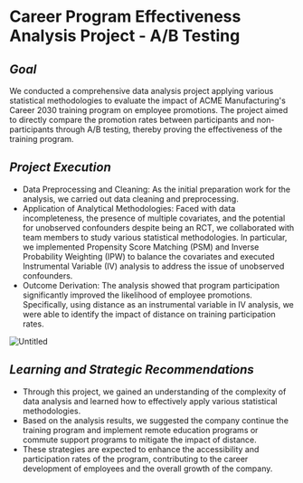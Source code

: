 # Career Program Effectiveness Analysis Project - A/B Testing

## *Goal*

We conducted a comprehensive data analysis project applying various statistical methodologies to evaluate the impact of ACME Manufacturing's Career 2030 training program on employee promotions. The project aimed to directly compare the promotion rates between participants and non-participants through A/B testing, thereby proving the effectiveness of the training program.

## *Project Execution*

- Data Preprocessing and Cleaning: As the initial preparation work for the analysis, we carried out data cleaning and preprocessing.
- Application of Analytical Methodologies: Faced with data incompleteness, the presence of multiple covariates, and the potential for unobserved confounders despite being an RCT, we collaborated with team members to study various statistical methodologies. In particular, we implemented Propensity Score Matching (PSM) and Inverse Probability Weighting (IPW) to balance the covariates and executed Instrumental Variable (IV) analysis to address the issue of unobserved confounders.
- Outcome Derivation: The analysis showed that program participation significantly improved the likelihood of employee promotions. Specifically, using distance as an instrumental variable in IV analysis, we were able to identify the impact of distance on training participation rates.

![Untitled](https://github.com/haydenlee914/Fraud-Detection-Competition/assets/140643142/0ffc6b86-e94c-41da-b88e-0dc39c6d32e7)

## *Learning and Strategic Recommendations*

- Through this project, we gained an understanding of the complexity of data analysis and learned how to effectively apply various statistical methodologies.
- Based on the analysis results, we suggested the company continue the training program and implement remote education programs or commute support programs to mitigate the impact of distance.
- These strategies are expected to enhance the accessibility and participation rates of the program, contributing to the career development of employees and the overall growth of the company.
  
